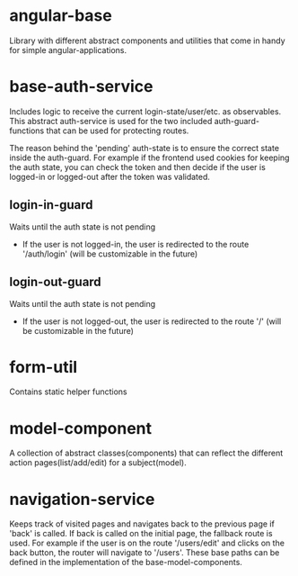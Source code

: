 # angular-base

Library with different abstract components and utilities that come in handy for simple angular-applications.

# base-auth-service

Includes logic to receive the current login-state/user/etc. as observables.
This abstract auth-service is used for the two included auth-guard-functions that can be used for protecting routes.

The reason behind the 'pending' auth-state is to ensure the correct state inside the auth-guard. For example if the frontend used cookies for keeping the auth state, you can check the token and then decide if the user is logged-in or logged-out after the token was validated.

## login-in-guard

Waits until the auth state is not pending

- If the user is not logged-in, the user is redirected to the route '/auth/login' (will be customizable in the future)

## login-out-guard

Waits until the auth state is not pending

- If the user is not logged-out, the user is redirected to the route '/' (will be customizable in the future)

# form-util

Contains static helper functions

# model-component

A collection of abstract classes(components) that can reflect the different action pages(list/add/edit) for a subject(model).

# navigation-service

Keeps track of visited pages and navigates back to the previous page if 'back' is called. If back is called on the initial page, the fallback route is used.
For example if the user is on the route '/users/edit' and clicks on the back button, the router will navigate to '/users'.
These base paths can be defined in the implementation of the base-model-components.
